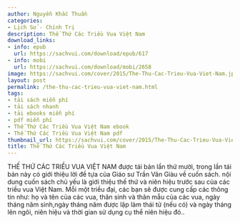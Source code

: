 ```yaml
---
author: Nguyễn Khắc Thuần
categories:
- Lịch Sử - Chính Trị
description: Thế Thứ Các Triều Vua Việt Nam
download_links:
- info: epub
  url: https://sachvui.com/download/epub/617
- info: mobi
  url: https://sachvui.com/download/mobi/2658
image: https://sachvui.com/cover/2015/The-Thu-Cac-Trieu-Vua-Viet-Nam.jpg
layout: post
permalink: /the-thu-cac-trieu-vua-viet-nam.html
tags:
- tải sách miễn phí
- tải sách nhanh
- tải ebooks miễn phí
- pdf miễn phí
- Thế Thứ Các Triều Vua Việt Nam ebook
- Thế Thứ Các Triều Vua Việt Nam pdf
thumbnail_url: https://sachvui.com/cover/2015/The-Thu-Cac-Trieu-Vua-Viet-Nam.jpg
title: Thế Thứ Các Triều Vua Việt Nam
---
```


 <div class="item-desc text-justify"> <p>THẾ THỨ CÁC TRIỀU VUA VIỆT NAM được tái bản lần thứ mười, trong lần tái bản này có giới thiệu lời đề tựa của Giáo sư Trần Văn Giàu về cuốn sách. nội dung cuốn sách chủ yếu là giới thiệu thế thứ và niên hiệu trước sau của các triều vua Việt Nam. Mỗi một triều đại, các bạn sẽ được cung cấp các thông tin như: họ và tên của các vua, thân sinh và thân mẫu của các vua, ngày tháng năm sinh,ngày tháng năm được lập làm thái tử (nếu có) và ngày tháng lên ngôi, niên hiệu và thời gian sử dụng cụ thể niên hiệu đó..</p> </div>